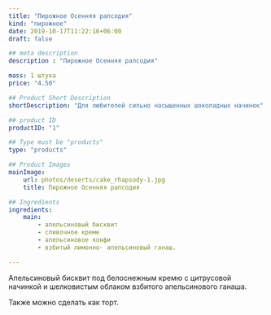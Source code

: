 ```yaml
---
title: "Пирожное Осенняя рапсодия"
kind: "пирожное"
date: 2019-10-17T11:22:16+06:00
draft: false

## meta description
description : "Пирожное Осенняя рапсодия"

mass: 1 штука
price: "4.50"

## Product Short Description
shortDescription: "Для любителей сильно насыщенных шоколадных начинок"

## product ID
productID: "1"

## Type must be "products"
type: "products"

## Product Images
mainImage:
    url: photos/deserts/cake_rhapsody-1.jpg
    title: Пирожное Осенняя рапсодия

## Ingredients
ingredients:
    main:
        - апельсиновый бисквит
        - сливочное креме
        - апельсиновое конфи
        - взбитый лимонно- апельсиновый ганаш.

---
```


Апельсиновый бисквит под белоснежным кремю с цитрусовой начинкой и шелковистым облаком взбитого апельсинового ганаша.

Также можно сделать как торт.

